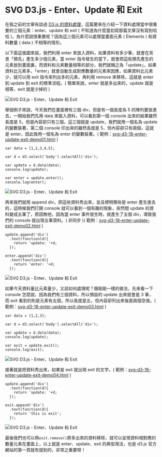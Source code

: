 # SVG D3.js - Enter、Update 和 Exit 

在我之前的文章有談過 [D3.js 的資料處理](http://www.oxxostudio.tw/articles/201411/svg-d3-01-data.html)，這篇要來在介紹一下資料處理當中很重要的三個元素：enter、update 和 exit ( 不知道為什麼當初寫那篇文章沒有寫到哈哈 )，為什麼說很重要呢？因為這三個元素可以處理當畫面元素 ( Elements ) 和資料數量 ( data ) 不相等的情形。

以下面這張圖來說，我們利用 enter 來放入資料，如果資料有多少筆，就會在背景「預先」產生多少個元素，當 enter 指令發生的當下，就會把這些預先產生的元素放到畫面裏，而資料和元素數量相等的部分，我們就稱之為「update」，如果資料比元素多，「enter」就會自動生成對應數量的元素來因應，如果資料比元素少，就可以用 exit 指令來列出多的元素，再利用 remove 來移除，這就是 enter 到 update 到 exit 的標準流程。( 簡單來說，enter 就是多出來的，update 就是相等，exit 就是少掉的 )

![SVG D3.js - Enter、Update 和 Exit](/img/articles/201509/svg-d3-18-enter-update-exit.jpg)

舉個例子來說，今天我們在畫面裡有三個 div，但是有一個長度為 5 的陣列要放進去，一開始我們先用 data 來裝入資料，可以看到第一個 console 出來的結果雖然長度是 5，但是內容卻只有三個，這三個就是 update，我們就用一個名為 update 的變數裝著，第二個 console 印出來的雖然長度是 5，但內容卻只有兩個，這就是 enter，因此我用一個名為 enter 的變數裝著。( 範例：[svg-d3-18-enter-update-exit-demo01.html](/demo/201509/svg-d3-18-enter-update-exit-demo01.html) )

	var data = [1,2,3,4,5];

	var d = d3.select('body').selectAll('div');

	var update = d.data(data);
	console.log(update);

	var enter = update.enter();
	console.log(enter);

![SVG D3.js - Enter、Update 和 Exit](/img/articles/201509/20150917_1_02.jpg)

再來我們就用 append div，把這些資料秀出來，並且標明哪些是 enter 產生進去的，這時候我們打開 console 就可以看到一個有趣的現象，突然間 update 的資料變成五筆了，原因無他，因為當 enter 事件發生時，就產生了五個 div，導致我們的 console 就出現五筆資料。( 非同步 )( 範例：[svg-d3-18-enter-update-exit-demo02.html](/demo/201509/svg-d3-18-enter-update-exit-demo02.html) )

	update.append('div')
	  .text(function(d){
	    return 'update: '+d;
	  });

	enter.append('div')
	  .text(function(d){
	    return 'enter: '+d;
	  });

![SVG D3.js - Enter、Update 和 Exit](/img/articles/201509/20150917_1_03.jpg)

如果今天資料量比元素量少，又該如何處理呢？跟剛剛一樣的做法，先來看一下 console 怎麼說，因為我們有三個資料，所以預設的 update 出來就會是 3 筆，而 exit 看到的則是元素有五個，所以長度是五，但內容卻列出來後面兩個空值。( 範例：[svg-d3-18-enter-update-exit-demo03.html](/demo/201509/svg-d3-18-enter-update-exit-demo03.html) )

	var data = [1,2,3];

	var d = d3.select('body').selectAll('div');

	var update = d.data(data);
	console.log(update);

	var exit = update.exit();
	console.log(exit);

![SVG D3.js - Enter、Update 和 Exit](/img/articles/201509/20150917_1_04.jpg)

接著就是把資料秀出來，如果是 exit 就出現 exit 的文字。( 範例：[svg-d3-18-enter-update-exit-demo04.html](/demo/201509/svg-d3-18-enter-update-exit-demo04.html) )

	update.append('div')
	  .text(function(d){
	    return 'update: '+d;
	  });

	exit.append('div')
	  .text(function(d){
	    return 'this is exit';
	  });

![SVG D3.js - Enter、Update 和 Exit](/img/articles/201509/20150917_1_05.jpg)

最後我們也可以用`exit.remove()`將多出來的資料移除，就可以呈現資料相對應的數量元素在畫面上，以上就是 enter、update、exit 的典型用法，也是 d3.js 官方網站的第一頁就有提到的，非常之重要呀！

